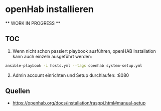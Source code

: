 # openHab installieren

** WORK IN PROGRESS **

## TOC
1. Wenn nicht schon passiert playbook ausführen, openHAB Installation kann auch einzeln ausgeführt werden:
```bash
ansible-playbook -i hosts.yml --tags openhab system-setup.yml
```
2. Admin account einrichten und Setup durchlaufen: <raspberry-pi IP>:8080

## Quellen
* https://openhab.org/docs/installation/rasppi.html#manual-setup